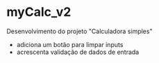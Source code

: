 # myCalc_v2
Desenvolvimento do projeto "Calculadora simples"
- adiciona um botão para limpar inputs
- acrescenta validação de dados de entrada
